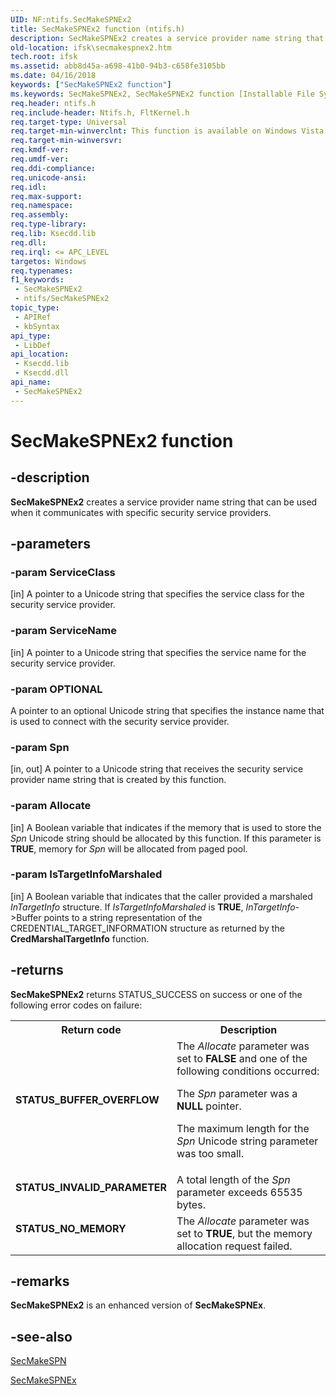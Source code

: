 ```yaml
---
UID: NF:ntifs.SecMakeSPNEx2
title: SecMakeSPNEx2 function (ntifs.h)
description: SecMakeSPNEx2 creates a service provider name string that can be used when it communicates with specific security service providers.
old-location: ifsk\secmakespnex2.htm
tech.root: ifsk
ms.assetid: abb8d45a-a698-41b0-94b3-c658fe3105bb
ms.date: 04/16/2018
keywords: ["SecMakeSPNEx2 function"]
ms.keywords: SecMakeSPNEx2, SecMakeSPNEx2 function [Installable File System Drivers], ifsk.secmakespnex2, ksecddref_be331d16-cc90-4e80-85cd-c2faaecca843.xml, ntifs/SecMakeSPNEx2
req.header: ntifs.h
req.include-header: Ntifs.h, FltKernel.h
req.target-type: Universal
req.target-min-winverclnt: This function is available on Windows Vista, Windows Server 2008, and later versions of the Windows operating systems.
req.target-min-winversvr: 
req.kmdf-ver: 
req.umdf-ver: 
req.ddi-compliance: 
req.unicode-ansi: 
req.idl: 
req.max-support: 
req.namespace: 
req.assembly: 
req.type-library: 
req.lib: Ksecdd.lib
req.dll: 
req.irql: <= APC_LEVEL
targetos: Windows
req.typenames: 
f1_keywords:
 - SecMakeSPNEx2
 - ntifs/SecMakeSPNEx2
topic_type:
 - APIRef
 - kbSyntax
api_type:
 - LibDef
api_location:
 - Ksecdd.lib
 - Ksecdd.dll
api_name:
 - SecMakeSPNEx2
---
```


# SecMakeSPNEx2 function


## -description

<b>SecMakeSPNEx2</b> creates a service provider name string that can be used when it communicates with specific security service providers.

## -parameters

### -param ServiceClass 

[in]
A pointer to a Unicode string that specifies the service class for the security service provider.

### -param ServiceName 

[in]
A pointer to a Unicode string that specifies the service name for the security service provider.

### -param OPTIONAL

<p>A pointer to an optional Unicode string that specifies the instance name that is used to connect with the security service provider. </p>

### -param Spn 

[in, out]
A pointer to a Unicode string that receives the security service provider name string that is created by this function.

### -param Allocate 

[in]
A Boolean variable that indicates if the memory that is used to store the <i>Spn</i> Unicode string should be allocated by this function. If this parameter is <b>TRUE</b>, memory for <i>Spn</i> will be allocated from paged pool.

### -param IsTargetInfoMarshaled 

[in]
A Boolean variable that indicates that the caller provided a marshaled <i>InTargetInfo</i> structure.  If <i>IsTargetInfoMarshaled</i> is <b>TRUE</b>, <i>InTargetInfo</i>->Buffer points to a string representation of the CREDENTIAL_TARGET_INFORMATION structure as returned by the <b>CredMarshalTargetInfo</b> function.

## -returns

<b>SecMakeSPNEx2</b> returns STATUS_SUCCESS on success or one of the following error codes on failure: 

<table>
<tr>
<th>Return code</th>
<th>Description</th>
</tr>
<tr>
<td width="40%">
<dl>
<dt><b>STATUS_BUFFER_OVERFLOW</b></dt>
</dl>
</td>
<td width="60%">
The <i>Allocate</i> parameter was set to <b>FALSE</b> and one of the following conditions occurred:

The <i>Spn </i>parameter was a <b>NULL</b> pointer.

The maximum length for the <i>Spn</i> Unicode string parameter was too small.

</td>
</tr>
<tr>
<td width="40%">
<dl>
<dt><b>STATUS_INVALID_PARAMETER</b></dt>
</dl>
</td>
<td width="60%">
A total length of the <i>Spn</i> parameter exceeds 65535 bytes.

</td>
</tr>
<tr>
<td width="40%">
<dl>
<dt><b>STATUS_NO_MEMORY</b></dt>
</dl>
</td>
<td width="60%">
The <i>Allocate</i> parameter was set to <b>TRUE</b>, but the memory allocation request failed.

</td>
</tr>
</table>

## -remarks

<b>SecMakeSPNEx2</b> is an enhanced version of <b>SecMakeSPNEx</b>.

## -see-also

<a href="/previous-versions/ff556584(v=vs.85)">SecMakeSPN</a>



<a href="/previous-versions/ff556585(v=vs.85)">SecMakeSPNEx</a>
